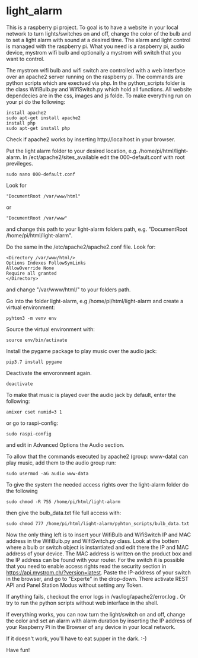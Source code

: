 # light_alarm

This is a raspberry pi project. To goal is to have a website in your local network to turn lights/switches on and off, change the color of the bulb and to set a light alarm with sound at a desired time. The alarm and light control is managed with the raspberry pi. What you need is a raspberry pi, audio device, mystrom wifi bulb and optionally a mystrom wifi switch that you want to control.

The mystrom wifi bulb and wifi switch are controlled with a web interface over an apache2 server running on the raspberry pi. The commands are python scripts which are exectued via php. In the python_scripts folder is the class WifiBulb.py and WifiSwitch.py which hold all functions.
All website dependecies are in the css, images and js folde.
To make everything run on your pi do the following:
```shell
install apache2
sudo apt-get install apache2
install php
sudo apt-get install php
```
Check if apache2 works by inserting http://localhost in your browser.

Put the light alarm folder to your desired location, e.g. /home/pi/html/light-alarm.
In /ect/apache2/sites_available edit the 000-default.conf with root previleges.
```shell
sudo nano 000-default.conf
```
Look for
```shell
"DocumentRoot /var/www/html"
``` 
or 
```shell
"DocumentRoot /var/www"
```
and change this path to your light-alarm folders path, e.g. "DocumentRoot /home/pi/html/light-alarm".

Do the same in the /etc/apache2/apache2.conf file. Look for:
```shell
<Directory /var/www/html/>
Options Indexes FollowSymLinks
AllowOverride None
Require all granted
</Directory>
```

and change "/var/www/html/" to your folders path.

Go into the folder light-alarm, e.g /home/pi/html/light-alarm and create a virtual environment:
```shell
pyhton3 -m venv env
```
Source the virtual environment with:
```shell
source env/bin/activate
```
Install the pygame package to play music over the audio jack:
```shell
pip3.7 install pygame
```
Deactivate the envoronment again.
```shell
deactivate
```

To make that music is played over the audio jack by default, enter the following:
```shell
amixer cset numid=3 1
```
or go to raspi-config:
```shell
sudo raspi-config
```
and edit in Advanced Options the Audio section.

To allow that the commands executed by apache2 (group: www-data) can play music, add them to the audio group run:
```shell
sudo usermod -aG audio www-data
```

To give the system the needed access rights over the light-alarm folder do the following
```shell
sudo chmod -R 755 /home/pi/html/light-alarm
```
then give the bulb_data.txt file full access with:
```shell
sudo chmod 777 /home/pi/html/light-alarm/pyhton_scripts/bulb_data.txt
```

Now the only thing left is to insert your WifiBulb and WifiSwitch IP and MAC address in the WifiBulb.py and WifiSwitch.py class. Look at the bottem where a bulb or switch object is instantiated and edit there the IP and MAC address of your device. The MAC address is written on the product box and the IP address can be found with your router. For the switch it is possible that you need to enable access rights read the security section in https://api.mystrom.ch/?version=latest. Paste the IP-address of your switch in the browser, and go to "Experte" in the drop-down. There activate REST API and Panel Station Modus without setting any Token.

If anything fails, checkout the error logs in /var/log/apache2/error.log . Or try to run the python scripts without web interface in the shell.

If everything works, you can now turn the light/switch on and off, change the color and set an alarm with alarm duration by inserting the IP address of your Raspberry Pi in the Browser of any device in your local network.

If it doesn't work, you'll have to eat supper in the dark. :-)

Have fun!